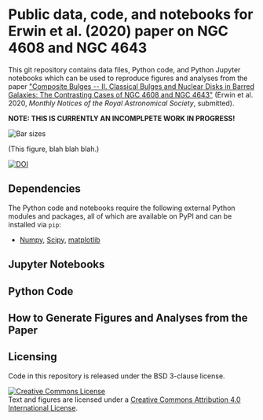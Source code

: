 # Public data, code, and notebooks for Erwin et al. (2020) paper on NGC 4608 and NGC 4643

This git repository contains data files, Python code, and Python Jupyter
notebooks which can be used to reproduce figures and analyses from the
paper ["Composite Bulges -- II. Classical Bulges and Nuclear Disks in
Barred Galaxies: The Contrasting Cases of NGC 4608 and NGC
4643"](https://www.mpe.mpg.de/~erwin/temp/n4608_n4643_paper.pdf) (Erwin et
al. 2020, *Monthly Notices of the Royal Astronomical Society*,
submitted).

**NOTE: THIS IS CURRENTLY AN INCOMPLPETE WORK IN PROGRESS!**

![Bar sizes](./barsizes_display.png)

(This figure, blah blah blah.)

[![DOI](https://zenodo.org/badge/DOI/10.5281/zenodo.4235501.svg)](https://doi.org/10.5281/zenodo.4235501)



## Dependencies

The Python code and notebooks require the following external Python modules and packages,
all of which are available on PyPI and can be installed via `pip`:

   * [Numpy](https://www.numpy.org), [Scipy](https://www.scipy.org), [matplotlib](https://matplotlib.org)


## Jupyter Notebooks

<!-- 
There are two Jupyter Python notebooks:

   * `barsize_fits.ipynb` -- generates (and saves to a text file) various fits

   * `barsizes_figures_for_paper.ipynb` -- generates the figures for the paper (using
   fit coefficients saved by the first notebook)
 -->


## Python Code

<!-- 
   * `datasets.py`, `datautils.py`, `plotutils.py`, `s4gutils.py` -- miscellaneous utility functions
   (including statistics).
   
   * `sample_defs.py` -- definitions of various subsamples of S4G galaxies, in the
   form of integer lists of index values (slices, more or less).
   
   * `fitting_barsizes.py` -- code to assist with the fits in the Jupyter notebook
   `barsize_fits.ipynb`.

   * `make_fit_tables.py` -- code to generate LaTeX tables for the paper
 -->


## How to Generate Figures and Analyses from the Paper

<!-- 
1. Download this repository.

2. Edit paths in the notebooks so they point to the correct locations, if necessary.
See notes in the initial cells of the notebooks; the main variable you will probably
need to edit is `plotDir` in the second cell of `barsizes_figures_for_paper.ipynb`,
which is where saved PDF figures should go. Also make sure to set `savePlots = True`
if you want the PDF files to actually be generated (the default is `False`, which
means the figures will appear in the notebook but won't be saved to disk).

3. **Optionally:** Run the notebook `barsize_fits.ipynb` to generate and
save the various fits. (Note that MSE_pred values and parameter
uncertainties may change slightly, since they are based on bootstrap
resampling.) This is "optional" in that the output files already exist
in this directory (they will be overwritten if the notebook is run).

4. Run the notebook `barsizes_figures_for_paper.ipynb` to generate the figures
(it will read the coefficients of the fits from the file generated by running the
previous notebook).
 -->


## Licensing

Code in this repository is released under the BSD 3-clause license.

<a rel="license" href="http://creativecommons.org/licenses/by/4.0/">
<img alt="Creative Commons License" style="border-width:0" 
src="https://i.creativecommons.org/l/by/4.0/88x31.png" /></a><br />
Text and figures are licensed under a <a rel="license" href="http://creativecommons.org/licenses/by/4.0/">Creative Commons Attribution 4.0 International License</a>.

